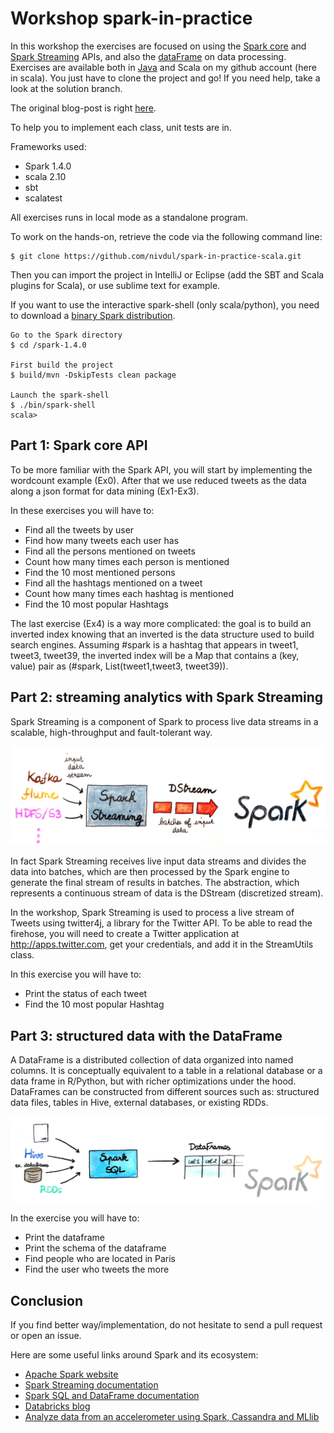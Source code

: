 # Workshop spark-in-practice

In this workshop the exercises are focused on using the [Spark core](https://spark.apache.org/docs/1.4.0/programming-guide.html) and [Spark Streaming](https://spark.apache.org/docs/1.4.0/streaming-programming-guide.html) APIs, and also the [dataFrame](https://spark.apache.org/docs/1.4.0/sql-programming-guide.html) on data processing.
Exercises are available both in [Java](https://github.com/nivdul/spark-in-practice) and Scala on my github account (here in scala). You just have to clone the project and go! 
If you need help, take a look at the solution branch.

The original blog-post is right [here](https://nivdul.wordpress.com/2015/08/09/getting-started-with-spark-in-practice/).

To help you to implement each class, unit tests are in.

Frameworks used:

* Spark 1.4.0
* scala 2.10
* sbt
* scalatest

All exercises runs in local mode as a standalone program.

To work on the hands-on, retrieve the code via the following command line:
<pre><code>$ git clone https://github.com/nivdul/spark-in-practice-scala.git</code></pre>

Then you can import the project in IntelliJ or Eclipse (add the SBT and Scala plugins for Scala), or use sublime text for example.

If you want to use the interactive spark-shell (only scala/python), you need to download a [binary Spark distribution](https://spark.apache.org/downloads.html).

<pre><code>Go to the Spark directory
$ cd /spark-1.4.0

First build the project
$ build/mvn -DskipTests clean package

Launch the spark-shell
$ ./bin/spark-shell
scala>
</code></pre>

## Part 1: Spark core API
To be more familiar with the Spark API, you will start by implementing the wordcount example (Ex0).
After that we use reduced tweets as the data along a json format for data mining (Ex1-Ex3).

In these exercises you will have to:

* Find all the tweets by user
* Find how many tweets each user has
* Find all the persons mentioned on tweets
* Count how many times each person is mentioned
* Find the 10 most mentioned persons
* Find all the hashtags mentioned on a tweet
* Count how many times each hashtag is mentioned
* Find the 10 most popular Hashtags

The last exercise (Ex4) is a way more complicated: the goal is to build an inverted index knowing that an inverted is the data structure used to build search engines. 
Assuming #spark is a hashtag that appears in tweet1, tweet3, tweet39, the inverted index will be a Map that contains a (key, value) pair as (#spark, List(tweet1,tweet3, tweet39)).

## Part 2: streaming analytics with Spark Streaming
Spark Streaming is a component of Spark to process live data streams in a scalable, high-throughput and fault-tolerant way.

![Spark Streaming](img/streaming.png)

In fact Spark Streaming receives live input data streams and divides the data into batches, which are then processed by the Spark engine to generate the final stream of results in batches.
The abstraction, which represents a continuous stream of data is the DStream (discretized stream).

In the workshop, Spark Streaming is used to process a live stream of Tweets using twitter4j, a library for the Twitter API.
To be able to read the firehose, you will need to create a Twitter application at http://apps.twitter.com, get your credentials, and add it in the StreamUtils class.

In this exercise you will have to:

* Print the status of each tweet
* Find the 10 most popular Hashtag

## Part 3: structured data with the DataFrame
A DataFrame is a distributed collection of data organized into named columns. It is conceptually equivalent to a table in a relational database or a data frame in R/Python, but with richer optimizations under the hood.
DataFrames can be constructed from different sources such as: structured data files, tables in Hive, external databases, or existing RDDs.

![DataFrame](img/dataframe.png)

In the exercise you will have to:

* Print the dataframe
* Print the schema of the dataframe
* Find people who are located in Paris
* Find the user who tweets the more

## Conclusion
If you find better way/implementation, do not hesitate to send a pull request or open an issue.

Here are some useful links around Spark and its ecosystem:

* [Apache Spark website](https://spark.apache.org/docs/1.4.0/programming-guide.html)
* [Spark Streaming documentation](https://spark.apache.org/docs/1.4.0/streaming-programming-guide.html)
* [Spark SQL and DataFrame documentation](https://spark.apache.org/docs/1.4.0/sql-programming-guide.html)
* [Databricks blog](https://databricks.com/blog )
* [Analyze data from an accelerometer using Spark, Cassandra and MLlib](http://www.duchess-france.org/analyze-accelerometer-data-with-apache-spark-and-mllib/)


